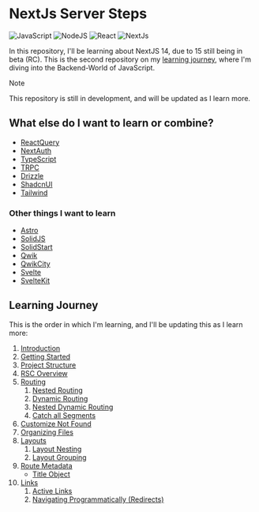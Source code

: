 # NextJs Server Steps

![JavaScript](https://img.shields.io/badge/JavaScript-031321?style=for-the-badge&logo=javascript&logoColor=yellow)
![NodeJS](https://img.shields.io/badge/NodeJS-031321?style=for-the-badge&logo=node.js&logoColor=green)
![React](https://img.shields.io/badge/React-031321?style=for-the-badge&logo=react&logoColor=61DAFB)
![NextJs](https://img.shields.io/badge/Next.js-031321?logo=nextdotjs&logoColor=fff&style=for-the-badge)

In this repository, I'll be learning about NextJS 14, due to 15 still being in beta (RC).
This is the second repository on my [learning journey](https://github.com/Neonsy/React-First-Steps), where I'm diving into the Backend-World of JavaScript.

> [!NOTE]
> This repository is still in development, and will be updated as I learn more.

## What else do I want to learn or combine?

- [ReactQuery](https://github.com/TanStack/query)
- [NextAuth](https://github.com/nextauthjs/next-auth)
- [TypeScript](https://github.com/microsoft/TypeScript)
- [TRPC](https://github.com/trpc/trpc)
- [Drizzle](https://github.com/drizzle-team/drizzle-orm)
- [ShadcnUI](https://github.com/shadcn-ui/ui)
- [Tailwind](https://github.com/tailwindlabs/tailwindcss)

### Other things I want to learn

- [Astro](https://github.com/withastro/astro)
- [SolidJS](https://github.com/solidjs/solid)
- [SolidStart](https://github.com/solidjs/solid-start)
- [Qwik](https://github.com/BuilderIO/qwik)
- [QwikCity](https://qwik.dev/docs/qwikcity/)
- [Svelte](https://github.com/sveltejs/svelte)
- [SvelteKit](https://github.com/sveltejs/kit)

## Learning Journey

This is the order in which I'm learning, and I'll be updating this as I learn more:

1. [Introduction](/Notes/01-Introduction.md)
2. [Getting Started](/Notes/02-Getting-Started.md)
3. [Project Structure](/Notes/03-Project-Structure.md)
4. [RSC Overview](/Notes/04-RSC-Overview.md)
5. [Routing](/Notes/05-Routing.md)
   1. [Nested Routing](/Notes/06-Nested-Routing.md)
   2. [Dynamic Routing](/Notes/07-Dynamic-Routing.md)
   3. [Nested Dynamic Routing](/Notes/08-Nested-Dynamic-Routing.md)
   4. [Catch all Segments](/Notes/09-Catch-All-Segments.md)
6. [Customize Not Found](/Notes/10-Customize-Not-Found.md)
7. [Organizing Files](/Notes/11-Organizing-Files.md)
8. [Layouts](/Notes/12-Layouts.md)
   1. [Layout Nesting](/Notes/13-Layout-Nesting.md)
   2. [Layout Grouping](/Notes/14-Layout-Groups.md)
9. [Route Metadata](/Notes/15-Route-Metadata.md)
   - [Title Object](/Notes/16-Title-Object.md)
10. [Links](/Notes/17-Links.md)
    1. [Active Links](/Notes/18-Active-Links.md)
    2. [Navigating Programmatically (Redirects)](/Notes/19-Navigating-Programmatically.md)